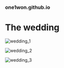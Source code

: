 ### one1won.github.io
# The wedding

![wedding_1](https://user-images.githubusercontent.com/64151478/93092418-5ce47180-f6da-11ea-874f-56774ff4eded.jpg)

![wedding_2](https://user-images.githubusercontent.com/64151478/93093010-265b2680-f6db-11ea-9dda-f7f674b87074.jpg)

![wedding_3](https://user-images.githubusercontent.com/64151478/93093024-2b1fda80-f6db-11ea-859f-a92721c5188b.jpg)
